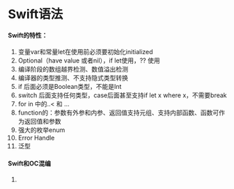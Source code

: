 # Swift语法

#### Swift的特性：

1. 变量var和常量let在使用前必须要初始化initialized
2. Optional（have value 或者nil），if let使用，?? 使用
3. 编译阶段的数组越界检测、数值溢出检测
4. 编译器的类型推测、不支持隐式类型转换
5. if 后面必须是Boolean类型，不能是Int
6. switch 后面支持任何类型，case后面甚至支持if let x where x，不需要break
7. for in 中的..&lt; 和 ...
8. function的：参数有外参和内参、返回值支持元组、支持内部函数、函数可作为返回值和参数
9. 强大的枚举enum
10. Error Handle
11. 泛型

#### Swift和OC混编

1. 






